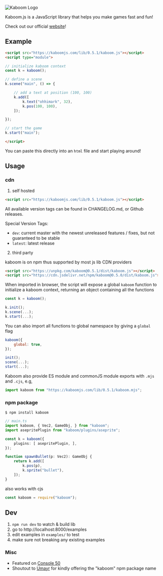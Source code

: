 ![Kaboom Logo](misc/kaboom.png)

Kaboom.js is a JavaScript library that helps you make games fast and fun!

Check out our official [website](https://kaboomjs.com/)!

## Example

```html
<script src="https://kaboomjs.com/lib/0.5.1/kaboom.js"></script>
<script type="module">

// initialize kaboom context
const k = kaboom();

// define a scene
k.scene("main", () => {

	// add a text at position (100, 100)
	k.add([
		k.text("ohhimark", 32),
		k.pos(100, 100),
	]);

});

// start the game
k.start("main");

</script>
```

You can paste this directly into an `html` file and start playing around!

## Usage

### cdn

1. self hosted

```html
<script src="https://kaboomjs.com/lib/0.5.1/kaboom.js"></script>
```

All available version tags can be found in CHANGELOG.md, or Github releases.

Special Version Tags:
- `dev`: current master with the newest unreleased features / fixes, but not guaranteed to be stable
- `latest`: latest release

2. third party

kaboom is on npm thus supported by most js lib CDN providers

```html
<script src="https://unpkg.com/kaboom@0.5.1/dist/kaboom.js"></script>
<script src="https://cdn.jsdelivr.net/npm/kaboom@0.5.0/dist/kaboom.js"></script>
```

When imported in browser, the script will expose a global `kaboom` function to initialize a kaboom context, returning an object containing all the functions

```js
const k = kaboom();

k.init();
k.scene(...);
k.start(...);
```

You can also import all functions to global namespace by giving a `global` flag

```js
kaboom({
	global: true,
});

init();
scene(...);
start(...);
```

Kaboom also provide ES module and commonJS module exports with `.mjs` and `.cjs`, e.g,

```js
import kaboom from "https://kaboomjs.com/lib/0.5.1/kaboom.mjs";
```

### npm package

```
$ npm install kaboom
```

```ts
// main.ts
import kaboom, { Vec2, GameObj, } from "kaboom";
import asepritePlugin from "kaboom/plugins/aseprite";

const k = kaboom({
	plugins: [ asepritePlugin, ],
});

function spawnBullet(p: Vec2): GameObj {
	return k.add([
		k.pos(p),
		k.sprite("bullet"),
	]);
}
```

also works with cjs

```js
const kaboom = require("kaboom");
```

## Dev

1. `npm run dev` to watch & build lib
1. go to http://localhost:8000/examples
1. edit examples in `examples/` to test
1. make sure not breaking any existing examples

### Misc

- Featured on [Console 50](https://console.substack.com/p/console-50)
- Shoutout to [Umayr](https://github.com/umayr) for kindly offering the "kaboom" npm package name
